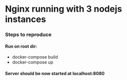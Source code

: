 # Nginx running with 3 nodejs instances

### Steps to reproduce
#### Run on root dir:
- docker-compose build
- docker-compose up

#### Server should be now started at localhost:8080
